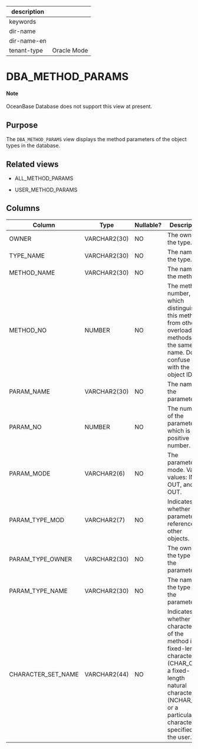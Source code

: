 | description ||
|---|---|
| keywords ||
| dir-name ||
| dir-name-en ||
| tenant-type | Oracle Mode |

DBA_METHOD_PARAMS
======================================

<main id="notice" type='explain'>
    <h4>Note</h4>
    <p>OceanBase Database does not support this view at present. </p>
  </main>

Purpose
-----------

The `DBA_METHOD_PARAMS` view displays the method parameters of the object types in the database.

Related views
-------------

* ALL_METHOD_PARAMS



* USER_METHOD_PARAMS






Columns
-------------



| **Column** | **Type** | **Nullable?** | **Description** |
|--------------------|--------------|----------------|-------------------------------------------------------------|
| OWNER | VARCHAR2(30) | NO | The owner of the type. |
| TYPE_NAME | VARCHAR2(30) | NO | The name of the type. |
| METHOD_NAME | VARCHAR2(30) | NO | The name of the method. |
| METHOD_NO | NUMBER | NO | The method number, which distinguishes this method from other overloaded methods with the same name. Do not confuse this with the object ID.  |
| PARAM_NAME | VARCHAR2(30) | NO | The name of the parameter. |
| PARAM_NO | NUMBER | NO | The number of the parameter, which is a positive number. |
| PARAM_MODE | VARCHAR2(6) | NO | The parameter mode. Valid values: IN, OUT, and IN OUT. |
| PARAM_TYPE_MOD | VARCHAR2(7) | NO | Indicates whether the parameter references other objects. |
| PARAM_TYPE_OWNER | VARCHAR2(30) | NO | The owner of the type of the parameter. |
| PARAM_TYPE_NAME | VARCHAR2(30) | NO | The name of the type of the parameter. |
| CHARACTER_SET_NAME | VARCHAR2(44) | NO | Indicates whether the character set of the method is a fixed-length character set (CHAR_CS), a fixed-length natural character set (NCHAR_CS), or a particular character set specified by the user.  |


